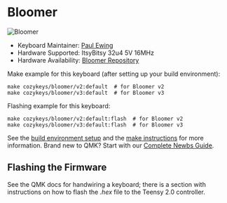 # Bloomer

![Bloomer](http://assets.cozykeys.xyz/images/keyboards/bloomer/bloomer-angle-2_1600x1600.jpg)

- Keyboard Maintainer: [Paul Ewing](https://github.com/pcewing)
- Hardware Supported: ItsyBitsy 32u4 5V 16MHz
- Hardware Availability: [Bloomer Repository](https://github.com/cozykeys/bloomer)

Make example for this keyboard (after setting up your build environment):

    make cozykeys/bloomer/v2:default  # for Bloomer v2
    make cozykeys/bloomer/v3:default  # for Bloomer v3

Flashing example for this keyboard:

    make cozykeys/bloomer/v2:default:flash  # for Bloomer v2
    make cozykeys/bloomer/v3:default:flash  # for Bloomer v3

See the [build environment setup](https://docs.qmk.fm/#/getting_started_build_tools) and the [make instructions](https://docs.qmk.fm/#/getting_started_make_guide) for more information. Brand new to QMK? Start with our [Complete Newbs Guide](https://docs.qmk.fm/#/newbs).

## Flashing the Firmware

See the QMK docs for handwiring a keyboard; there is a section with instructions on how to flash the *.hex* file to the Teensy 2.0 controller.
